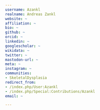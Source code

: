 ```yaml
---
username: Azankl
realname: Andreas Zankl
website: ~
affiliation: ~
bio: ~
github: ~
orcid: ~
linkedin: ~
googlescholar: ~
wikidata: ~
twitter: ~
mastodon-url: ~
meta: ~
instagram: ~
communities:
- SkeletalDysplasia
redirect_from:
- /index.php/User:Azankl
- /index.php/Special:Contributions/Azankl
email: ~

---
```

